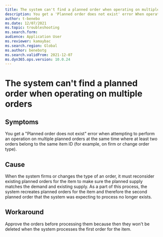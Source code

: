 ```yaml
---
title: The system can't find a planned order when operating on multiple orders
description: You get a 'Planned order does not exist' error When operating on multiple planned orders where at least two orders belong to the same item ID
author: t-benebo
ms.date: 12/07/2021
ms.topic: troubleshooting
ms.search.form: 
audience: Application User
ms.reviewer: kamaybac
ms.search.region: Global
ms.author: benebotg
ms.search.validFrom: 2021-12-07
ms.dyn365.ops.version: 10.0.24
---
```


# The system can't find a planned order when operating on multiple orders

## Symptoms

You get a "Planned order does not exist" error when attempting to perform an operation on multiple planned orders at the same time where at least two orders belong to the same item ID (for example, on firm or change order type).

## Cause

When the system firms or changes the type of an order, it must reconsider existing planned orders for the item  to make sure the planned supply matches the demand and existing supply. As a part of this process, the system recreates planned orders for the item and therefore the second planned order that the system was expecting to process no longer exists.

## Workaround

Approve the orders before processing them because then they won't be deleted when the system processes the first order for the item.

